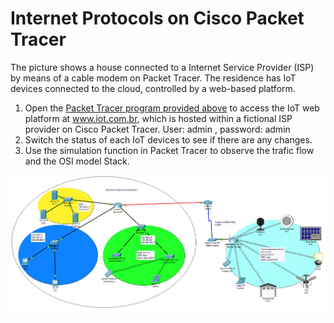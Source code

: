 
# Internet Protocols on Cisco Packet Tracer
The picture shows a house connected to a Internet Service Provider (ISP) by means of a cable modem on Packet Tracer. The residence has IoT devices connected to the cloud, controlled by a web-based platform. 
1. Open the [Packet Tracer program provided above](../../week_01/sources/week_01_Internet_Protocols.pkt) to access the IoT web platform at www.iot.com.br, which is hosted within a fictional ISP provider on Cisco Packet Tracer.
    User: admin , password: admin
2. Switch the status of each IoT devices to see if there are any changes.
3. Use the simulation function in Packet Tracer to observe the trafic flow and the OSI model Stack.

![Cisco Packet Tracer - Internet Protocols](../../../images/week_01_Internet_Protocols.png)



